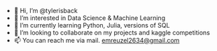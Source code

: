 - 👋 Hi, I’m @tylerisback
- 👀 I’m interested in Data Science & Machine Learning
- 🌱 I’m currently learning Python, Julia, versions of SQL
- 🤝 I’m looking to collaborate on my projects and kaggle competitions
- 📫 You can reach me via mail. emreuzel2634@gmail.com

<!---
tylerisback/tylerisback is a ✨ special ✨ repository because its `README.md` (this file) appears on your GitHub profile.
You can click the Preview link to take a look at your changes.
--->
